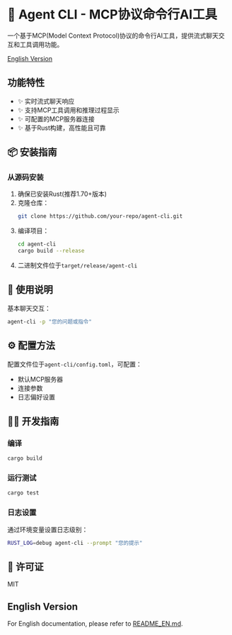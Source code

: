 # 🔧 Agent CLI - MCP协议命令行AI工具

一个基于MCP(Model Context Protocol)协议的命令行AI工具，提供流式聊天交互和工具调用功能。

[English Version](#english-version)

## 功能特性

- ✨ 实时流式聊天响应
- ✨ 支持MCP工具调用和推理过程显示
- ✨ 可配置的MCP服务器连接
- ✨ 基于Rust构建，高性能且可靠

## 📦 安装指南

### 从源码安装

1. 确保已安装Rust(推荐1.70+版本)
2. 克隆仓库：
   ```bash
   git clone https://github.com/your-repo/agent-cli.git
   ```
3. 编译项目：
   ```bash
   cd agent-cli
   cargo build --release
   ```
4. 二进制文件位于`target/release/agent-cli`

## 💬 使用说明

基本聊天交互：
```bash
agent-cli -p "您的问题或指令"
```

## ⚙️ 配置方法

配置文件位于`agent-cli/config.toml`，可配置：
- 默认MCP服务器
- 连接参数
- 日志偏好设置

## 👨‍💻 开发指南

### 编译

```bash
cargo build
```

### 运行测试

```bash
cargo test
```

### 日志设置

通过环境变量设置日志级别：
```bash
RUST_LOG=debug agent-cli --prompt "您的提示"
```

## 📜 许可证

MIT

<a name="english-version"></a>
## English Version

For English documentation, please refer to [README_EN.md](README_EN.md).
